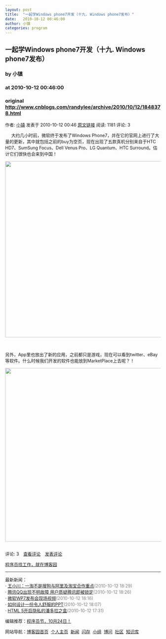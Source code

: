```yaml
---
layout: post
title:  "一起学Windows phone7开发（十九. Windows phone7发布）"
date:   2010-10-12 00:46:00
author: 小镇
categories: program
---
```


## 一起学Windows phone7开发（十九. Windows phone7发布）
### by 小镇
### at 2010-10-12 00:46:00
### original <http://www.cnblogs.com/randylee/archive/2010/10/12/1848378.html>

<p>作者: <a href="http://www.cnblogs.com/randylee/">小镇</a> 发表于 2010-10-12 00:46 <a href="http://www.cnblogs.com/randylee/archive/2010/10/12/1848378.html">原文链接</a> 阅读: 1181 评论: 3</p><p>     大约几小时前，微软终于发布了Windows Phone7，并在它的官网上进行了大量的更新，其中就包括之前的buy为空页，现在出现了五款真机分别来自于HTC HD7、SumSung Focus、Dell Venus Pro、LG Quantum、HTC Surround。估计它们很快也会来到中国！</p>
<p><img border="0" alt="" src="http://images.cnblogs.com/cnblogs_com/randylee/wp7device.png" width="1337" height="569"></p>
<p> </p>
<p>另外，App里也放出了新的应用，之前都只是游戏，现在可以看到twitter、eBay等软件。什么时候我们开发的软件也能放到MarketPlace上去呢？！</p>
<p><img border="0" alt="" src="http://images.cnblogs.com/cnblogs_com/randylee/wp7app.png" width="1343" height="561"></p><img src="http://www.cnblogs.com/randylee/aggbug/1848378.html?type=1" width="1" height="1" alt=""><p>评论: 3　<a href="http://www.cnblogs.com/randylee/archive/2010/10/12/1848378.html#pagedcomment">查看评论</a>　<a href="http://www.cnblogs.com/randylee/archive/2010/10/12/1848378.html#commentform">发表评论</a></p><p><a href="http://job.cnblogs.com/">程序员找工作，就在博客园</a></p><hr><p>最新新闻：<br>· <a href="http://news.cnblogs.com/n/77050/">王小川：一淘不是搜狗与阿里及淘宝合作重点</a><span style="color:gray">(2010-10-12 18:29)</span><br>· <a href="http://news.cnblogs.com/n/77049/">腾讯QQ出现不明故障 用户质疑腾讯即被锁定</a><span style="color:gray">(2010-10-12 18:26)</span><br>· <a href="http://news.cnblogs.com/n/77048/">微软WP7发布会现场视频</a><span style="color:gray">(2010-10-12 18:16)</span><br>· <a href="http://news.cnblogs.com/n/77046/">如何设计一份令人舒服的PPT</a><span style="color:gray">(2010-10-12 18:07)</span><br>· <a href="http://news.cnblogs.com/n/77042/">HTML 5开启隐私的潘多拉之盒</a><span style="color:gray">(2010-10-12 17:31)</span><br></p><p>编辑推荐：<a href="http://www.cnblogs.com/cmt/archive/2010/10/12/1848613.html">程序员节，10月24日！</a><br></p><p>网站导航：<a href="http://www.cnblogs.com">博客园首页</a>  <a href="http://home.cnblogs.com/">个人主页</a>  <a href="http://news.cnblogs.com">新闻</a>  <a href="http://home.cnblogs.com/ing/">闪存</a>  <a href="http://home.cnblogs.com/group/">小组</a>  <a href="http://space.cnblogs.com/q/">博问</a>  <a href="http://space.cnblogs.com">社区</a>  <a href="http://kb.cnblogs.com">知识库</a></p>